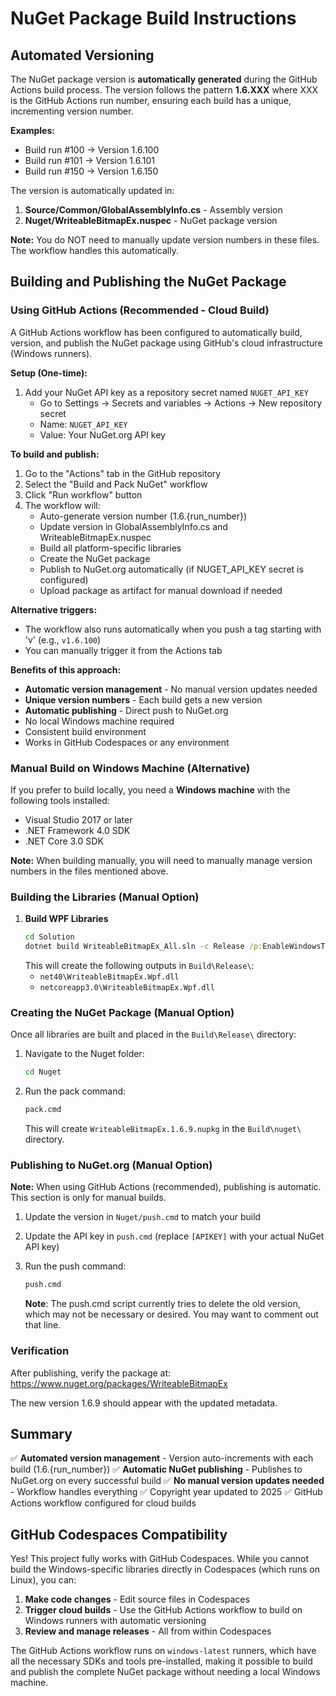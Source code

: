 # NuGet Package Build Instructions

## Automated Versioning

The NuGet package version is **automatically generated** during the GitHub Actions build process. The version follows the pattern **1.6.XXX** where XXX is the GitHub Actions run number, ensuring each build has a unique, incrementing version number.

**Examples:**
- Build run #100 → Version 1.6.100
- Build run #101 → Version 1.6.101
- Build run #150 → Version 1.6.150

The version is automatically updated in:
1. **Source/Common/GlobalAssemblyInfo.cs** - Assembly version
2. **Nuget/WriteableBitmapEx.nuspec** - NuGet package version

**Note:** You do NOT need to manually update version numbers in these files. The workflow handles this automatically.

## Building and Publishing the NuGet Package

### Using GitHub Actions (Recommended - Cloud Build)

A GitHub Actions workflow has been configured to automatically build, version, and publish the NuGet package using GitHub's cloud infrastructure (Windows runners).

**Setup (One-time):**
1. Add your NuGet API key as a repository secret named `NUGET_API_KEY`
   - Go to Settings → Secrets and variables → Actions → New repository secret
   - Name: `NUGET_API_KEY`
   - Value: Your NuGet.org API key

**To build and publish:**
1. Go to the "Actions" tab in the GitHub repository
2. Select the "Build and Pack NuGet" workflow
3. Click "Run workflow" button
4. The workflow will:
   - Auto-generate version number (1.6.{run_number})
   - Update version in GlobalAssemblyInfo.cs and WriteableBitmapEx.nuspec
   - Build all platform-specific libraries
   - Create the NuGet package
   - Publish to NuGet.org automatically (if NUGET_API_KEY secret is configured)
   - Upload package as artifact for manual download if needed

**Alternative triggers:**
- The workflow also runs automatically when you push a tag starting with 'v' (e.g., `v1.6.100`)
- You can manually trigger it from the Actions tab

**Benefits of this approach:**
- **Automatic version management** - No manual version updates needed
- **Unique version numbers** - Each build gets a new version
- **Automatic publishing** - Direct push to NuGet.org
- No local Windows machine required
- Consistent build environment
- Works in GitHub Codespaces or any environment

### Manual Build on Windows Machine (Alternative)

If you prefer to build locally, you need a **Windows machine** with the following tools installed:
- Visual Studio 2017 or later
- .NET Framework 4.0 SDK
- .NET Core 3.0 SDK

**Note:** When building manually, you will need to manually manage version numbers in the files mentioned above.

### Building the Libraries (Manual Option)

1. **Build WPF Libraries**
   ```cmd
   cd Solution
   dotnet build WriteableBitmapEx_All.sln -c Release /p:EnableWindowsTargeting=true
   ```
   This will create the following outputs in `Build\Release\`:
   - `net40\WriteableBitmapEx.Wpf.dll`
   - `netcoreapp3.0\WriteableBitmapEx.Wpf.dll`

### Creating the NuGet Package (Manual Option)

Once all libraries are built and placed in the `Build\Release\` directory:

1. Navigate to the Nuget folder:
   ```cmd
   cd Nuget
   ```

2. Run the pack command:
   ```cmd
   pack.cmd
   ```
   This will create `WriteableBitmapEx.1.6.9.nupkg` in the `Build\nuget\` directory.

### Publishing to NuGet.org (Manual Option)

**Note:** When using GitHub Actions (recommended), publishing is automatic. This section is only for manual builds.

1. Update the version in `Nuget/push.cmd` to match your build
2. Update the API key in `push.cmd` (replace `[APIKEY]` with your actual NuGet API key)
3. Run the push command:
   ```cmd
   push.cmd
   ```
   
   **Note**: The push.cmd script currently tries to delete the old version, which may not be necessary or desired. You may want to comment out that line.

### Verification

After publishing, verify the package at:
https://www.nuget.org/packages/WriteableBitmapEx

The new version 1.6.9 should appear with the updated metadata.

## Summary

✅ **Automated version management** - Version auto-increments with each build (1.6.{run_number})
✅ **Automatic NuGet publishing** - Publishes to NuGet.org on every successful build
✅ **No manual version updates needed** - Workflow handles everything
✅ Copyright year updated to 2025
✅ GitHub Actions workflow configured for cloud builds

## GitHub Codespaces Compatibility

Yes! This project fully works with GitHub Codespaces. While you cannot build the Windows-specific libraries directly in Codespaces (which runs on Linux), you can:

1. **Make code changes** - Edit source files in Codespaces
2. **Trigger cloud builds** - Use the GitHub Actions workflow to build on Windows runners with automatic versioning
3. **Review and manage releases** - All from within Codespaces

The GitHub Actions workflow runs on `windows-latest` runners, which have all the necessary SDKs and tools pre-installed, making it possible to build and publish the complete NuGet package without needing a local Windows machine.
